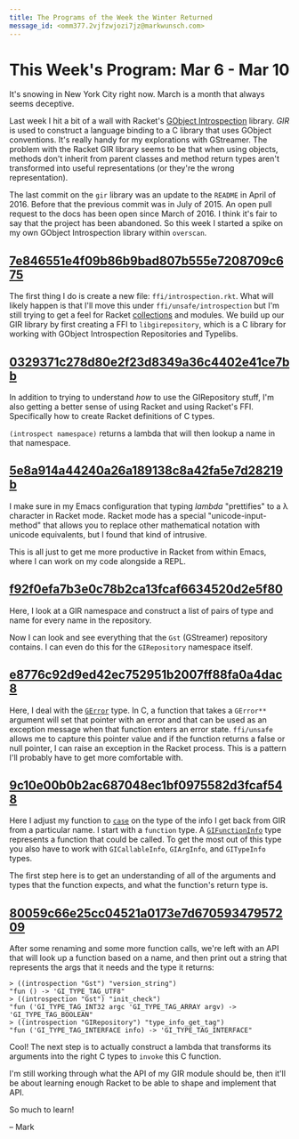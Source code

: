 ```yaml
---
title: The Programs of the Week the Winter Returned
message_id: <omm377.2vjfzwjozi7jz@markwunsch.com>
---
```


This Week's Program: Mar 6 - Mar 10
===================================

It's snowing in New York City right now. March is a month that always
seems deceptive.

Last week I hit a bit of a wall with
Racket's [GObject Introspection](https://github.com/Kalimehtar/gir)
library. _GIR_ is used to construct a language binding to a C library
that uses GObject conventions. It's really handy for my explorations
with GStreamer. The problem with the Racket GIR library seems to be
that when using objects, methods don't inherit from parent classes and
method return types aren't transformed into useful representations (or
they're the wrong representation).

The last commit on the `gir` library was an update to the `README` in
April of 2016. Before that the previous commit was in July of 2015. An
open pull request to the docs has been open since March of 2016. I
think it's fair to say that the project has been abandoned. So this
week I started a spike on my own GObject Introspection library within
`overscan`.

## [7e846551e4f09b86b9bad807b555e7208709c675][introspection]

The first thing I do is create a new file:
`ffi/introspection.rkt`. What will likely happen is that I'll move
this under `ffi/unsafe/introspection` but I'm still trying to get a
feel for Racket [collections][collections] and modules. We build up
our GIR library by first creating a FFI to `libgirepository`, which is
a C library for working with GObject Introspection Repositories and
Typelibs.

## [0329371c278d80e2f23d8349a36c4402e41ce7bb][find_by_name]

In addition to trying to understand _how_ to use the GIRepository
stuff, I'm also getting a better sense of using Racket and using
Racket's FFI. Specifically how to create Racket definitions of C
types.

`(introspect namespace)` returns a lambda that will then lookup a name
in that namespace.

## [5e8a914a44240a26a189138c8a42fa5e7d28219b][lambda-prettify]

I make sure in my Emacs configuration that typing _lambda_
"prettifies" to a λ character in Racket mode. Racket mode has a
special "unicode-input-method" that allows you to replace other
mathematical notation with unicode equivalents, but I found that kind
of intrusive.

This is all just to get me more productive in Racket from within
Emacs, where I can work on my code alongside a REPL.

## [f92f0efa7b3e0c78b2ca13fcaf6634520d2e5f80][infos]

Here, I look at a GIR namespace and construct a list of pairs of type
and name for every name in the repository.

Now I can look and see everything that the `Gst` (GStreamer)
repository contains. I can even do this for the `GIRepository`
namespace itself.

## [e8776c92d9ed42ec752951b2007ff88fa0a4dac8][gerror]

Here, I deal with the [`GError`][gerror-guide] type. In C, a function
that takes a `GError**` argument will set that pointer with an error
and that can be used as an exception message when that function enters
an error state. `ffi/unsafe` allows me to capture this pointer value
and if the function returns a false or null pointer, I can raise an
exception in the Racket process. This is a pattern I'll probably have
to get more comfortable with.

## [9c10e00b0b2ac687048ec1bf0975582d3fcaf548][callable_info]

Here I adjust my function
to [`case`](https://docs.racket-lang.org/guide/case.html) on the type
of the info I get back from GIR from a particular name. I start with a
`function`
type. A
[`GIFunctionInfo`](https://developer.gnome.org/gi/1.50/gi-GIFunctionInfo.html) type
represents a function that could be called. To get the most out of
this type you also have to work with `GICallableInfo`, `GIArgInfo`,
and `GITypeInfo` types.

The first step here is to get an understanding of all of the arguments
and types that the function expects, and what the function's return
type is.

## [80059c66e25cc04521a0173e7d67059347957209][formatargs]

After some renaming and some more function calls, we're left with an
API that will look up a function based on a name, and then print out a
string that represents the args that it needs and the type it returns:

    > ((introspection "Gst") "version_string")
    "fun () -> 'GI_TYPE_TAG_UTF8"
    > ((introspection "Gst") "init_check")
    "fun ('GI_TYPE_TAG_INT32 argc 'GI_TYPE_TAG_ARRAY argv) -> 'GI_TYPE_TAG_BOOLEAN"
    > ((introspection "GIRepository") "type_info_get_tag")
    "fun ('GI_TYPE_TAG_INTERFACE info) -> 'GI_TYPE_TAG_INTERFACE"

Cool! The next step is to actually construct a lambda that transforms
its arguments into the right C types to `invoke` this C function.

I'm still working through what the API of my GIR module should be,
then it'll be about learning enough Racket to be able to shape and
implement that API.

So much to learn!

– Mark


[introspection]: https://github.com/mwunsch/overscan/commit/7e846551e4f09b86b9bad807b555e7208709c675

[collections]: https://docs.racket-lang.org/guide/module-basics.html#%28part._.Library_.Collections%29

[find_by_name]: https://github.com/mwunsch/overscan/commit/0329371c278d80e2f23d8349a36c4402e41ce7bb

[lambda-prettify]: https://github.com/mwunsch/emacs.d/commit/5e8a914a44240a26a189138c8a42fa5e7d28219b

[infos]: https://github.com/mwunsch/overscan/commit/f92f0efa7b3e0c78b2ca13fcaf6634520d2e5f80

[gerror]: https://github.com/mwunsch/overscan/commit/e8776c92d9ed42ec752951b2007ff88fa0a4dac8

[gerror-guide]: https://developer.gnome.org/programming-guidelines/stable/gerror.html.en

[callable_info]: https://github.com/mwunsch/overscan/commit/9c10e00b0b2ac687048ec1bf0975582d3fcaf548

[formatargs]: https://github.com/mwunsch/overscan/commit/80059c66e25cc04521a0173e7d67059347957209
